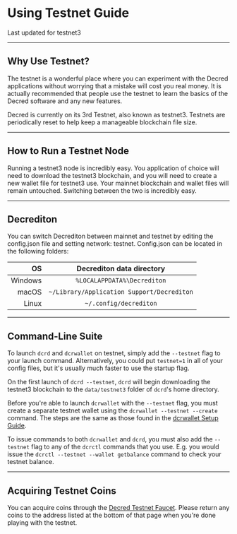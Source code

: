 # Using Testnet Guide

Last updated for testnet3

---

## Why Use Testnet?

The testnet is a wonderful place where you can experiment with the Decred applications without worrying that a mistake will cost you real money. It is actually recommended that people use the testnet to learn the basics of the Decred software and any new features.

Decred is currently on its 3rd Testnet, also known as testnet3. Testnets are periodically reset to help keep a manageable blockchain file size. 

---

## How to Run a Testnet Node

Running a testnet3 node is incredibly easy. You application of choice will need to download the testnet3 blockchain, and you will need to create a new wallet file for testnet3 use. Your mainnet blockchain and wallet files will remain untouched. Switching between the two is incredibly easy.

---

## Decrediton 

You can switch Decrediton between mainnet and testnet by editing the config.json file and setting network: testnet. Config.json can be located in the following folders:

| OS      | Decrediton data directory                           |
| -------:|:---------------------------------------------------:|
| Windows | `%LOCALAPPDATA%\Decrediton`                         |
| macOS   | `~/Library/Application Support/Decrediton`          |
| Linux   | `~/.config/decrediton`                              |

---

## Command-Line Suite

To launch `dcrd` and `dcrwallet` on testnet, simply add the `--testnet` flag to your launch command. Alternatively, you could put `testnet=1` in all of your config files, but it's usually much faster to use the startup flag.

On the first launch of `dcrd --testnet`, `dcrd` will begin downloading the testnet3 blockchain to the `data/testnet3` folder of `dcrd`'s home directory.

Before you're able to launch `dcrwallet` with the `--testnet` flag, you must create a separate testnet wallet using the `dcrwallet --testnet --create` command. The steps are the same as those found in the [dcrwallet Setup Guide](/getting-started/user-guides/dcrwallet-setup.md). 

To issue commands to both `dcrwallet` and `dcrd`, you must also add the `--testnet` flag to any of the `dcrctl` commands that you use. E.g. you would issue the `dcrctl --testnet --wallet getbalance` command to check your testnet balance. 

---

## Acquiring Testnet Coins

You can acquire coins through the [Decred Testnet Faucet](https://faucet.decred.org). Please return any coins to the address listed at the bottom of that page when you're done playing with the testnet.

